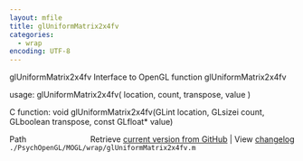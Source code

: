 ```yaml
---
layout: mfile
title: glUniformMatrix2x4fv
categories:
  - wrap
encoding: UTF-8
---
```


glUniformMatrix2x4fv  Interface to OpenGL function glUniformMatrix2x4fv

usage:  glUniformMatrix2x4fv( location, count, transpose, value )

C function:  void glUniformMatrix2x4fv(GLint location, GLsizei count, GLboolean transpose, const GLfloat\* value)


<div class="code_header" style="text-align:right;">
  <span style="float:left;">Path&nbsp;&nbsp;</span> <span class="counter">Retrieve <a href=
  "https://raw.github.com/Psychtoolbox-3/Psychtoolbox-3/beta/./PsychOpenGL/MOGL/wrap/glUniformMatrix2x4fv.m">current version from GitHub</a> | View <a href=
  "https://github.com/Psychtoolbox-3/Psychtoolbox-3/commits/beta/./PsychOpenGL/MOGL/wrap/glUniformMatrix2x4fv.m">changelog</a></span>
</div>
<div class="code">
  <code>./PsychOpenGL/MOGL/wrap/glUniformMatrix2x4fv.m</code>
</div>
